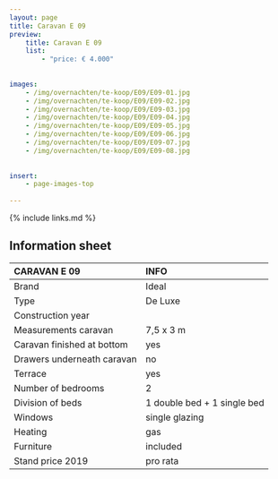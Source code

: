 ```yaml
---
layout: page
title: Caravan E 09
preview: 
    title: Caravan E 09
    list:
        - "price: € 4.000"
        
        
images:
    - /img/overnachten/te-koop/E09/E09-01.jpg
    - /img/overnachten/te-koop/E09/E09-02.jpg
    - /img/overnachten/te-koop/E09/E09-03.jpg
    - /img/overnachten/te-koop/E09/E09-04.jpg
    - /img/overnachten/te-koop/E09/E09-05.jpg
    - /img/overnachten/te-koop/E09/E09-06.jpg
    - /img/overnachten/te-koop/E09/E09-07.jpg
    - /img/overnachten/te-koop/E09/E09-08.jpg
    
    
insert:
    - page-images-top
    
---
```


{% include links.md %}



## Information sheet 

CARAVAN E 09                | INFO        | 
:---------------------------|:------------|
Brand                       |Ideal 
Type                        |De Luxe
Construction year           |
Measurements caravan        |7,5 x 3 m
Caravan finished at bottom  |yes
Drawers underneath caravan  |no
Terrace                     |yes
Number of bedrooms          |2
Division of beds            |1 double bed + 1 single bed
Windows                     |single glazing
Heating                     |gas
Furniture                   |included
Stand price 2019            |pro rata
